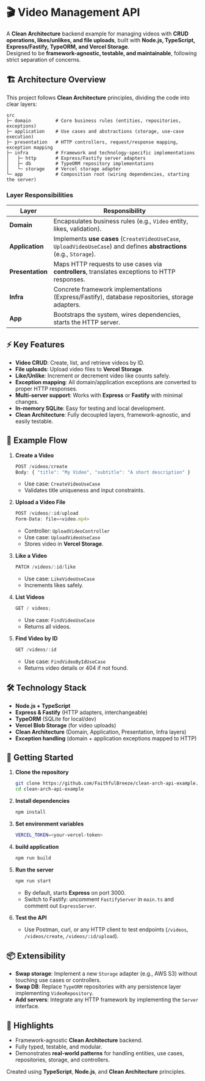 # 🎬 Video Management API

A **Clean Architecture** backend example for managing videos with **CRUD operations, likes/unlikes, and file uploads**, built with **Node.js, TypeScript, Express/Fastify, TypeORM, and Vercel Storage**.  
Designed to be **framework-agnostic, testable, and maintainable**, following strict separation of concerns.

## 🏗 Architecture Overview

This project follows **Clean Architecture** principles, dividing the code into clear layers:

```
src
├─ domain         # Core business rules (entities, repositories, exceptions)
├─ application    # Use cases and abstractions (storage, use-case execution)
├─ presentation   # HTTP controllers, request/response mapping, exception mapping
├─ infra          # Framework and technology-specific implementations
│   ├─ http       # Express/Fastify server adapters
│   ├─ db         # TypeORM repository implementations
│   └─ storage    # Vercel storage adapter
└─ app            # Composition root (wiring dependencies, starting the server)
```

### **Layer Responsibilities**

| Layer            | Responsibility                                                                                                        |
| ---------------- | --------------------------------------------------------------------------------------------------------------------- |
| **Domain**       | Encapsulates business rules (e.g., `Video` entity, likes, validation).                                                |
| **Application**  | Implements **use cases** (`CreateVideoUseCase`, `UploadVideoUseCase`) and defines **abstractions** (e.g., `Storage`). |
| **Presentation** | Maps HTTP requests to use cases via **controllers**, translates exceptions to HTTP responses.                         |
| **Infra**        | Concrete framework implementations (Express/Fastify), database repositories, storage adapters.                        |
| **App**          | Bootstraps the system, wires dependencies, starts the HTTP server.                                                    |

## ⚡ Key Features

- **Video CRUD**: Create, list, and retrieve videos by ID.
- **File uploads**: Upload video files to **Vercel Storage**.
- **Like/Unlike**: Increment or decrement video like counts safely.
- **Exception mapping**: All domain/application exceptions are converted to proper HTTP responses.
- **Multi-server support**: Works with **Express** or **Fastify** with minimal changes.
- **In-memory SQLite**: Easy for testing and local development.
- **Clean Architecture**: Fully decoupled layers, framework-agnostic, and easily testable.

## 🧩 Example Flow

1. **Create a Video**

   ```ts
   POST /videos/create
   Body: { "title": "My Video", "subtitle": "A short description" }
   ```

   - Use case: `CreateVideoUseCase`
   - Validates title uniqueness and input constraints.

2. **Upload a Video File**

   ```ts
   POST /videos/:id/upload
   Form-Data: file=<video.mp4>
   ```

   - Controller: `UploadVideoController`
   - Use case: `UploadVideoUseCase`
   - Stores video in **Vercel Storage**.

3. **Like a Video**

   ```ts
   PATCH /videos/:id/like
   ```

   - Use case: `LikeVideoUseCase`
   - Increments likes safely.

4. **List Videos**

   ```ts
   GET / videos;
   ```

   - Use case: `FindVideoUseCase`
   - Returns all videos.

5. **Find Video by ID**
   ```ts
   GET /videos/:id
   ```

   - Use case: `FindVideoByIdUseCase`
   - Returns video details or 404 if not found.

## 🛠 Technology Stack

- **Node.js + TypeScript**
- **Express & Fastify** (HTTP adapters, interchangeable)
- **TypeORM** (SQLite for local/dev)
- **Vercel Blob Storage** (for video uploads)
- **Clean Architecture** (Domain, Application, Presentation, Infra layers)
- **Exception handling** (domain + application exceptions mapped to HTTP)

## 🚀 Getting Started

1. **Clone the repository**

   ```bash
   git clone https://github.com/FaithfulBreeze/clean-arch-api-example.git
   cd clean-arch-api-example
   ```

2. **Install dependencies**

   ```bash
   npm install
   ```

3. **Set environment variables**

   ```bash
   VERCEL_TOKEN=<your-vercel-token>
   ```

4. **build application**

   ```bash
   npm run build
   ```

5. **Run the server**

   ```bash
   npm run start
   ```

   - By default, starts **Express** on port 3000.
   - Switch to Fastify: uncomment `FastifyServer` in `main.ts` and comment out `ExpressServer`.

6. **Test the API**
   - Use Postman, curl, or any HTTP client to test endpoints (`/videos`, `/videos/create`, `/videos/:id/upload`).

## 📦 Extensibility

- **Swap storage**: Implement a new `Storage` adapter (e.g., AWS S3) without touching use cases or controllers.
- **Swap DB**: Replace `TypeORM` repositories with any persistence layer implementing `VideoRepository`.
- **Add servers**: Integrate any HTTP framework by implementing the `Server` interface.

## 📝 Highlights

- Framework-agnostic **Clean Architecture** backend.
- Fully typed, testable, and modular.
- Demonstrates **real-world patterns** for handling entities, use cases, repositories, storage, and controllers.

Created using **TypeScript**, **Node.js**, and **Clean Architecture** principles.
